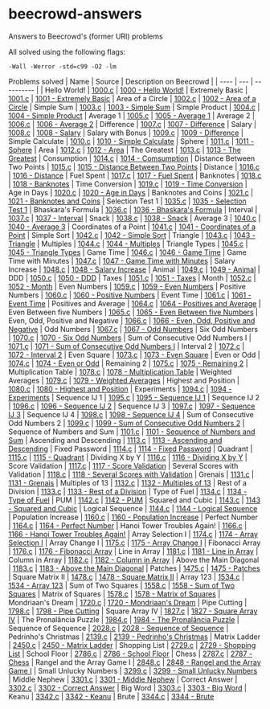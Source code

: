 # beecrowd-answers
Answers to Beecrowd's (former URI) problems

All solved using the following flags:

`-Wall -Werror -std=c99 -O2 -lm`

Problems solved
| Name | Source | Description on Beecrowd |
| ---- | --- | ---------- |
| Hello World! | [1000.c](src/1000.c) | [1000 - Hello World!](https://judge.beecrowd.com/en/problems/view/1000)
| Extremely Basic | [1001.c](src/1001.c) | [1001 - Extremely Basic](https://judge.beecrowd.com/en/problems/view/1001)
| Area of a Circle | [1002.c](src/1002.c) | [1002 - Area of a Circle](https://judge.beecrowd.com/en/problems/view/1002)
| Simple Sum | [1003.c](src/1003.c) | [1003 - Simple Sum](https://judge.beecrowd.com/en/problems/view/1003)
| Simple Product | [1004.c](src/1004.c) | [1004 - Simple Product](https://judge.beecrowd.com/en/problems/view/1004)
| Average 1 | [1005.c](src/1005.c) | [1005 - Average 1](https://judge.beecrowd.com/en/problems/view/1005)
| Average 2 | [1006.c](src/1006.c) | [1006 - Average 2](https://judge.beecrowd.com/en/problems/view/1006)
| Difference | [1007.c](src/1007.c) | [1007 - Difference](https://judge.beecrowd.com/en/problems/view/1007)
| Salary | [1008.c](src/1008.c) | [1008 - Salary](https://judge.beecrowd.com/en/problems/view/1008)
| Salary with Bonus | [1009.c](src/1009.c) | [1009 - Difference](https://judge.beecrowd.com/en/problems/view/1009)
| Simple Calculate | [1010.c](src/1010.c) | [1010 - Simple Calculate](https://judge.beecrowd.com/en/problems/view/1010)
| Sphere | [1011.c](src/1011.c) | [1011 - Sphere](https://judge.beecrowd.com/en/problems/view/1011)
| Area | [1012.c](src/1012.c) | [1012 - Area](https://judge.beecrowd.com/en/problems/view/1012)
| The Greatest | [1013.c](src/1013.c) | [1013 - The Greatest](https://judge.beecrowd.com/en/problems/view/1013)
| Consumption | [1014.c](src/1014.c) | [1014 - Comsumption](https://judge.beecrowd.com/en/problems/view/1014)
| Distance Between Two Points | [1015.c](src/1015.c) | [1015 - Distance Between Two Points](https://judge.beecrowd.com/en/problems/view/1015)
| Distance | [1016.c](src/1016.c) | [1016 - Distance](https://judge.beecrowd.com/en/problems/view/1016)
| Fuel Spent | [1017.c](src/1017.c) | [1017 - Fuel Spent](https://judge.beecrowd.com/en/problems/view/1017)
| Banknotes | [1018.c](src/1018.c) | [1018 - Banknotes](https://judge.beecrowd.com/en/problems/view/1018)
| Time Conversion | [1019.c](src/1019.c) | [1019 - Time Conversion](https://judge.beecrowd.com/en/problems/view/1019)
| Age in Days | [1020.c](src/1020.c) | [1020 - Age in Days](https://judge.beecrowd.com/en/problems/view/1020)
| Banknotes and Coins | [1021.c](src/1021.c) | [1021 - Banknotes and Coins](https://judge.beecrowd.com/en/problems/view/1021)
| Selection Test 1 | [1035.c](src/1035.c) | [1035 - Selection Test 1](https://judge.beecrowd.com/en/problems/view/1035)
| Bhaskara's Formula | [1036.c](src/1036.c) | [1036 - Bhaskara's Formula](https://judge.beecrowd.com/en/problems/view/1036)
| Interval | [1037.c](src/1037.c) | [1037 - Interval](https://judge.beecrowd.com/en/problems/view/1037)
| Snack | [1038.c](src/1038.c) | [1038 - Snack](https://judge.beecrowd.com/en/problems/view/1038)
| Average 3 | [1040.c](src/1040.c) | [1040 - Average 3](https://judge.beecrowd.com/en/problems/view/1040)
| Coordinates of a Point | [1041.c](src/1041.c) | [1041 - Coordinates of a Point](https://judge.beecrowd.com/en/problems/view/1041)
| Simple Sort | [1042.c](src/1042.c) | [1042 - Simple Sort](https://judge.beecrowd.com/en/problems/view/1042)
| Triangle | [1043.c](src/1043.c) | [1043 - Triangle](https://judge.beecrowd.com/en/problems/view/1043)
| Multiples | [1044.c](src/1044.c) | [1044 - Multiples](https://judge.beecrowd.com/en/problems/view/1044)
| Triangle Types | [1045.c](src/1045.c) | [1045 - Triangle Types](https://judge.beecrowd.com/en/problems/view/1045)
| Game Time | [1046.c](src/1046.c) | [1046 - Game Time](https://judge.beecrowd.com/en/problems/view/1046)
| Game Time with Minutes | [1047.c](src/1047.c) | [1047 - Game Time with Minutes](https://judge.beecrowd.com/en/problems/view/1047)
| Salary Increase | [1048.c](src/1048.c) | [1048 - Salary Increase](https://judge.beecrowd.com/en/problems/view/1048)
| Animal | [1049.c](src/1049.c) | [1049 - Animal](https://judge.beecrowd.com/en/problems/view/1049)
| DDD | [1050.c](src/1050.c) | [1050 - DDD](https://judge.beecrowd.com/en/problems/view/1050)
| Taxes | [1051.c](src/1051.c) | [1051 - Taxes](https://judge.beecrowd.com/en/problems/view/1051)
| Month | [1052.c](src/1052.c) | [1052 - Month](https://judge.beecrowd.com/en/problems/view/1052)
| Even Numbers | [1059.c](src/1059.c) | [1059 - Even Numbers](https://judge.beecrowd.com/en/problems/view/1059)
| Positive Numbers | [1060.c](src/1060.c) | [1060 - Positive Numbers](https://judge.beecrowd.com/en/problems/view/1060)
| Event Time | [1061.c](src/1061.c) | [1061 - Event Time](https://judge.beecrowd.com/en/problems/view/1061)
| Positives and Average | [1064.c](src/1064.c) | [1064 - Positives and Average](https://judge.beecrowd.com/en/problems/view/1064)
| Even Between five Numbers | [1065.c](src/1065.c) | [1065 - Even Between five Numbers](https://judge.beecrowd.com/en/problems/view/1065)
| Even, Odd, Positive and Negative | [1066.c](src/1066.c) | [1066 - Even, Odd, Positive and Negative](https://judge.beecrowd.com/en/problems/view/1066)
| Odd Numbers | [1067.c](src/1067.c) | [1067 - Odd Numbers](https://judge.beecrowd.com/en/problems/view/1067)
| Six Odd Numbers | [1070.c](src/1070.c) | [1070 - Six Odd Numbers](https://judge.beecrowd.com/en/problems/view/1070)
| Sum of Consecutive Odd Numbers I | [1071.c](src/1071.c) | [1071 - Sum of Consecutive Odd Numbers I](https://judge.beecrowd.com/en/problems/view/1071)
| Interval 2 | [1072.c](src/1072.c) | [1072 - Interval 2](https://judge.beecrowd.com/en/problems/view/1072)
| Even Square | [1073.c](src/1073.c) | [1073 - Even Square](https://judge.beecrowd.com/en/problems/view/1073)
| Even or Odd | [1074.c](src/1074.c) | [1074 - Even or Odd](https://judge.beecrowd.com/en/problems/view/1074)
| Remaining 2 | [1075.c](src/1075.c) | [1075 - Remaining 2](https://judge.beecrowd.com/en/problems/view/1075)
| Multiplication Table | [1078.c](src/1078.c) | [1078 - Multiplication Table](https://judge.beecrowd.com/en/problems/view/1078)
| Weighted Averages | [1079.c](src/1079.c) | [1079 - Weighted Averages](https://judge.beecrowd.com/en/problems/view/1079)
| Highest and Position | [1080.c](src/1080.c) | [1080 - Highest and Position](https://judge.beecrowd.com/en/problems/view/1080)
| Experiments | [1094.c](src/1094.c) | [1094 - Experiments](https://judge.beecrowd.com/en/problems/view/1094)
| Sequence IJ 1 | [1095.c](src/1095.c) | [1095 - Sequence IJ 1](https://judge.beecrowd.com/en/problems/view/1095)
| Sequence IJ 2 | [1096.c](src/1096.c) | [1096 - Sequence IJ 2](https://judge.beecrowd.com/en/problems/view/1096)
| Sequence IJ 3 | [1097.c](src/1097.c) | [1097 - Sequence IJ 3](https://judge.beecrowd.com/en/problems/view/1097)
| Sequence IJ 4 | [1098.c](src/1098.c) | [1098 - Sequence IJ 4](https://judge.beecrowd.com/en/problems/view/1098)
| Sum of Consecutive Odd Numbers 2 | [1099.c](src/1099.c) | [1099 - Sum of Consecutive Odd Numbers 2](https://judge.beecrowd.com/en/problems/view/1099)
| Sequence of Numbers and Sum | [1101.c](src/1101.c) | [1101 - Sequence of Numbers and Sum](https://judge.beecrowd.com/en/problems/view/1101)
| Ascending and Descending | [1113.c](src/1113.c) | [1113 - Ascending and Descending](https://judge.beecrowd.com/en/problems/view/1113)
| Fixed Password | [1114.c](src/1114.c) | [1114 - Fixed Password](https://judge.beecrowd.com/en/problems/view/1114)
| Quadrant | [1115.c](src/1115.c) | [1115 - Quadrant](https://judge.beecrowd.com/en/problems/view/1115)
| Dividing X by Y | [1116.c](src/1116.c) | [1116 - Dividing X by Y](https://judge.beecrowd.com/en/problems/view/1116)
| Score Validation | [1117.c](src/1117.c) | [1117 - Score Validation](https://judge.beecrowd.com/en/problems/view/1117)
| Several Scores with Validation | [1118.c](src/1118.c) | [1118 - Several Scores with Validation](https://judge.beecrowd.com/en/problems/view/1118)
| Grenais | [1131.c](src/1131.c) | [1131 - Grenais](https://judge.beecrowd.com/en/problems/view/1131)
| Multiples of 13 | [1132.c](src/1132.c) | [1132 - Multiples of 13](https://judge.beecrowd.com/en/problems/view/1132)
| Rest of a Division | [1133.c](src/1133.c) | [1133 - Rest of a Division](https://judge.beecrowd.com/en/problems/view/1133)
| Type of Fuel | [1134.c](src/1134.c) | [1134 - Type of Fuel](https://judge.beecrowd.com/en/problems/view/1134)
| PUM | [1142.c](src/1142.c) | [1142 - PUM](https://judge.beecrowd.com/en/problems/view/1142)
| Squared and Cubic | [1143.c](src/1143.c) | [1143 - Squared and Cubic](https://judge.beecrowd.com/en/problems/view/1143)
| Logical Sequence | [1144.c](src/1144.c) | [1144 - Logical Sequence](https://judge.beecrowd.com/en/problems/view/1144)
| Population Increase | [1160.c](src/1160.c) | [1160 - Population Increase](https://judge.beecrowd.com/en/problems/view/1160)
| Perfect Number | [1164.c](src/1164.c) | [1164 - Perfect Number](https://judge.beecrowd.com/en/problems/view/1164)
| Hanoi Tower Troubles Again! | [1166.c](src/1166.c) | [1166 - Hanoi Tower Troubles Again!](https://judge.beecrowd.com/en/problems/view/1166)
| Array Selection I | [1174.c](src/1174.c) | [1174 - Array Selection I](https://judge.beecrowd.com/en/problems/view/1174)
| Array Change I | [1175.c](src/1175.c) | [1175 - Array Change I](https://judge.beecrowd.com/en/problems/view/1175)
| Fibonacci Array | [1176.c](src/1176.c) | [1176 - Fibonacci Array](https://judge.beecrowd.com/en/problems/view/1176)
| Line in Array | [1181.c](src/1181.c) | [1181 - Line in Array](https://judge.beecrowd.com/en/problems/view/1181)
| Column in Array | [1182.c](src/1182.c) | [1182 - Column in Array](https://judge.beecrowd.com/en/problems/view/1182)
| Above the Main Diagonal | [1183.c](src/1183.c) | [1183 - Above the Main Diagonal](https://judge.beecrowd.com/en/problems/view/1183)
| Patches | [1475.c](src/1475.c) | [1475 - Patches](https://judge.beecrowd.com/en/problems/view/1475)
| Square Matrix II | [1478.c](src/1478.c) | [1478 - Square Matrix II](https://judge.beecrowd.com/en/problems/view/1478)
| Array 123 | [1534.c](src/1534.c) | [1534 - Array 123](https://judge.beecrowd.com/en/problems/view/1534)
| Sum of Two Squares | [1558.c](src/1558.c) | [1558 - Sum of Two Squares](https://judge.beecrowd.com/en/problems/view/1558)
| Matrix of Squares | [1578.c](src/1578.c) | [1578 - Matrix of Squares](https://judge.beecrowd.com/en/problems/view/1578)
| Mondriaan's Dream | [1720.c](src/1720.c) | [1720 - Mondriaan's Dream](https://judge.beecrowd.com/en/problems/view/1720)
| Pipe Cutting | [1798.c](src/1798.c) | [1798 - Pipe Cutting](https://judge.beecrowd.com/en/problems/view/1798)
| Square Array IV | [1827.c](src/1827.c) | [1827 - Square Array IV](https://judge.beecrowd.com/en/problems/view/1827)
| The Pronalância Puzzle | [1984.c](src/1984.c) | [1984 - The Pronalância Puzzle](https://judge.beecrowd.com/en/problems/view/1984)
| Sequence of Sequence | [2028.c](src/2028.c) | [2028 - Sequence of Sequence](https://judge.beecrowd.com/en/problems/view/2028)
| Pedrinho's Christmas | [2139.c](src/2139.c) | [2139 - Pedrinho's Christmas](https://judge.beecrowd.com/en/problems/view/2139)
| Matrix Ladder | [2450.c](src/2450.c) | [2450 - Matrix Ladder](https://judge.beecrowd.com/en/problems/view/2450)
| Shopping List | [2729.c](src/2729.c) | [2729 - Shopping List](https://judge.beecrowd.com/en/problems/view/2729)
| School Floor | [2786.c](src/2786.c) | [2786 - School Floor](https://judge.beecrowd.com/en/problems/view/2786)
| Chess | [2787.c](src/2787.c) | [2787 - Chess](https://judge.beecrowd.com/en/problems/view/2787)
| Rangel and the Array Game I | [2848.c](src/2848.c) | [2848 - Rangel and the Array Game I](https://judge.beecrowd.com/en/problems/view/2848)
| Small Unlucky Numbers | [3299.c](src/3299.c) | [3299 - Small Unlucky Numbers](https://judge.beecrowd.com/en/problems/view/3299)
| Middle Nephew | [3301.c](src/3301.c) | [3301 - Middle Nephew](https://judge.beecrowd.com/en/problems/view/3301)
| Correct Answer | [3302.c](src/3302.c) | [3302 - Correct Answer](https://judge.beecrowd.com/en/problems/view/3302)
| Big Word | [3303.c](src/3303.c) | [3303 - Big Word](https://judge.beecrowd.com/en/problems/view/3303)
| Keanu | [3342.c](src/3342.c) | [3342 - Keanu](https://judge.beecrowd.com/en/problems/view/3342)
| Brute | [3344.c](src/3344.c) | [3344 - Brute](https://judge.beecrowd.com/en/problems/view/3344)
